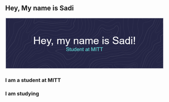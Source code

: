 ## Hey, My  name is Sadi

![Header](./assets/images/github-header-image%20(2).png)

### I am a student at MITT
### I am studying 
